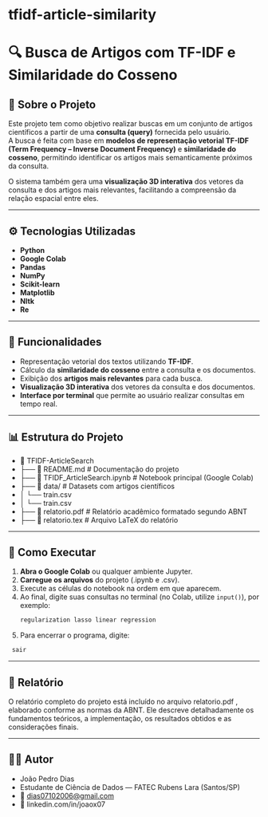 # tfidf-article-similarity
# 🔍 Busca de Artigos com TF-IDF e Similaridade do Cosseno

## 📘 Sobre o Projeto
Este projeto tem como objetivo realizar buscas em um conjunto de artigos científicos a partir de uma **consulta (query)** fornecida pelo usuário.  
A busca é feita com base em **modelos de representação vetorial TF-IDF (Term Frequency – Inverse Document Frequency)** e **similaridade do cosseno**, permitindo identificar os artigos mais semanticamente próximos da consulta.  

O sistema também gera uma **visualização 3D interativa** dos vetores da consulta e dos artigos mais relevantes, facilitando a compreensão da relação espacial entre eles.

---

## ⚙️ Tecnologias Utilizadas
- **Python**
- **Google Colab**
- **Pandas**
- **NumPy**
- **Scikit-learn**
- **Matplotlib**
- **Nltk**
- **Re**

---

## 🧠 Funcionalidades
- Representação vetorial dos textos utilizando **TF-IDF**.  
- Cálculo da **similaridade do cosseno** entre a consulta e os documentos.  
- Exibição dos **artigos mais relevantes** para cada busca.  
- **Visualização 3D interativa** dos vetores da consulta e dos documentos.  
- **Interface por terminal** que permite ao usuário realizar consultas em tempo real.

---

## 📊 Estrutura do Projeto
- 📂 TFIDF-ArticleSearch
- ├── 📜 README.md                # Documentação do projeto
- ├── 📓 TFIDF_ArticleSearch.ipynb # Notebook principal (Google Colab)
- ├── 📁 data/                    # Datasets com artigos científicos
- │   └── train.csv     
- │   └── train.csv    
- ├── 📄 relatorio.pdf             # Relatório acadêmico formatado segundo ABNT
- ├── 🧩 relatorio.tex             # Arquivo LaTeX do relatório

---

## 🚀 Como Executar
1. **Abra o Google Colab** ou qualquer ambiente Jupyter.  
2. **Carregue os arquivos** do projeto (.ipynb e .csv).  
3. Execute as células do notebook na ordem em que aparecem.  
4. Ao final, digite suas consultas no terminal (no Colab, utilize `input()`), por exemplo:
   ```python
   regularization lasso linear regression
   ````
5. Para encerrar o programa, digite:
  ```python
   sair
  ````
---

## 📄 Relatório

O relatório completo do projeto está incluído no arquivo relatorio.pdf
, elaborado conforme as normas da ABNT.
Ele descreve detalhadamente os fundamentos teóricos, a implementação, os resultados obtidos e as considerações finais.

---

## 🧑‍💻 Autor

- João Pedro Dias
- Estudante de Ciência de Dados — FATEC Rubens Lara (Santos/SP)
- 📧 dias07102006@gmail.com
- 💼 linkedin.com/in/joaox07
